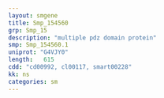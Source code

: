 ```yaml
---
layout: smgene
title: Smp_154560
grp: Smp_15
description: "multiple pdz domain protein"
smp: Smp_154560.1
uniprot: "G4VJY0"
length:   615
cdd: "cd00992, cl00117, smart00228"
kk: ns
categories: sm
---
```

